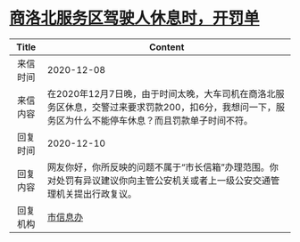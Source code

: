 # <a href="http://www.shangluo.gov.cn/zmhd/ldxxxx.jsp?urltype=leadermail.LeaderMailContentUrl&wbtreeid=1112&leadermailid=6687">商洛北服务区驾驶人休息时，开罚单</a>
|Title|Content|
|:---:|---|
|来信时间|2020-12-08|
|来信内容|在2020年12月7日晚，由于时间太晚，大车司机在商洛北服务区休息，交警过来要求罚款200，扣6分，我想问一下，服务区为什么不能停车休息？而且罚款单子时间不符。|
|回复时间|2020-12-10|
|回复内容|网友你好，你所反映的问题不属于“市长信箱”办理范围。你对处罚有异议建议你向主管公安机关或者上一级公安交通管理机关提出行政复议。|
|回复机构|<a href="../../categories/agencies/市信息办.md">市信息办</a>|
